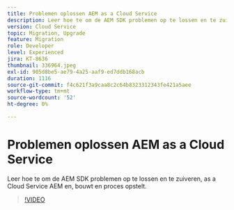 ```yaml
---
title: Problemen oplossen AEM as a Cloud Service
description: Leer hoe te om de AEM SDK problemen op te lossen en te zuiveren, as a Cloud Service AEM en, bouwt en proces opstelt.
version: Cloud Service
topic: Migration, Upgrade
feature: Migration
role: Developer
level: Experienced
jira: KT-8636
thumbnail: 336964.jpeg
exl-id: 905d8be5-ae79-4a25-aaf9-ed7ddb168acb
duration: 1116
source-git-commit: f4c621f3a9caa8c2c64b8323312343fe421a5aee
workflow-type: tm+mt
source-wordcount: '52'
ht-degree: 0%

---
```


# Problemen oplossen AEM as a Cloud Service

Leer hoe te om de AEM SDK problemen op te lossen en te zuiveren, as a Cloud Service AEM en, bouwt en proces opstelt.

>[!VIDEO](https://video.tv.adobe.com/v/336964?quality=12&learn=on)
